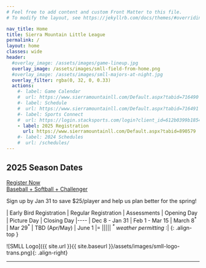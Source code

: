 ```yaml
---
# Feel free to add content and custom Front Matter to this file.
# To modify the layout, see https://jekyllrb.com/docs/themes/#overriding-theme-defaults

nav_title: Home
title: Sierra Mountain Little League
permalink: /
layout: home
classes: wide
header:
  #overlay_image: /assets/images/game-lineup.jpg
  overlay_image: /assets/images/smll-field-from-home.png
  #overlay_image: /assets/images/smll-majors-at-night.jpg
  overlay_filter: rgba(0, 32, 0, 0.33)
  actions:
    #- label: Game Calendar
    #  url: https://www.sierramountainll.com/Default.aspx?tabid=716490
    #- label: Schedule
    #  url: https://www.sierramountainll.com/Default.aspx?tabid=716491
    #- label: Sports Connect
    #  url: https://login.stacksports.com/login?client_id=612b0399b1854a002e427f78&redirect_uri=https://core-api.bluesombrero.com/login/redirect/portal/7479&app_name=Sierra+Mountain+Little+League&portalid=7479&instancekey=sports
    - label: 2025 Registration
      url: https://www.sierramountainll.com/Default.aspx?tabid=890579
    #- label: 2024 Schedules
    #  url: /schedules/
---
```


## 2025 Season Dates

<a href="https://www.sierramountainll.com/Default.aspx?tabid=890579"
   class="align-right half-width btn btn--success btn--large btn--light-outline"
   target="_blank">
<u>Register Now</u><br />
Baseball + Softball + Challenger
</a>

Sign up by Jan 31 to save $25/player and help us plan better for the spring!

| Early Bird Registration | Regular Registration | Assessments          | Opening Day        | Picture Day   | Closing Day
|----
| Dec 8 - Jan 31          | Feb 1 - Mar 15       | March 8<sup>\*</sup> | Mar 29<sup>*</sup> | TBD (Apr/May) | June 1
|=
||||| _<sup>\*</sup> weather permitting_ :|
{: .align-top }

![SMLL Logo]({{ site.url }}{{ site.baseurl }}/assets/images/smll-logo-trans.png){: .align-right}

----
